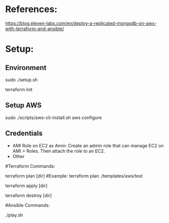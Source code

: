 # References:

https://blog.eleven-labs.com/en/deploy-a-replicated-mongodb-on-aws-with-terraform-and-ansible/

# Setup:

## Environment

  sudo ./setup.sh

  terraform init

## Setup AWS

  sudo ./scripts/aws-cli-install.sh
  aws configure

## Credentials

 - AMI Role on EC2 as Amin: Create an admin role that can manage EC2 on AMI > Roles.
 Then attach the role to an EC2.
 - Other

#Terraform Commands:

  terraform plan [dir] #Example: terraform plan ./templates/aws/test

  terraform apply [dir]

  terraform destroy [dir]

#Ansible Commands:

  ./play.sh

